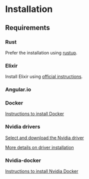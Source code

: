 # Installation

## Requirements

### Rust

Prefer the installation using [rustup](https://rustup.rs/).

### Elixir

Install Elixir using [official instructions](https://elixir-lang.org/install.html).

### Angular.io

### Docker

[Instructions to install Docker](https://docs.docker.com/get-docker/)

### Nvidia drivers

[Select and download the Nvidia driver](https://www.nvidia.fr/Download/Find.aspx)

[More details on driver installation](https://docs.nvidia.com/cuda/cuda-installation-guide-linux/index.html)

### Nvidia-docker

[Instructions to install Nvidia Docker](https://docs.nvidia.com/datacenter/cloud-native/container-toolkit/install-guide.html)
